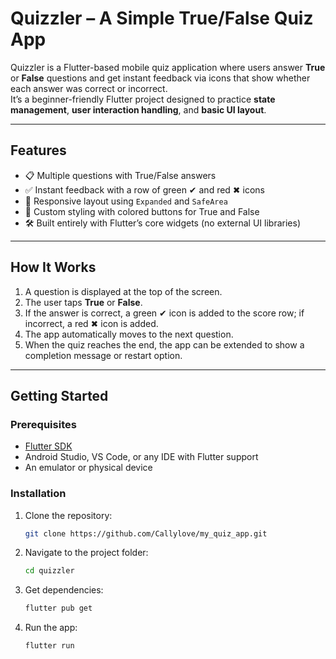 # Quizzler – A Simple True/False Quiz App

Quizzler is a Flutter-based mobile quiz application where users answer **True** or **False**
questions and get instant feedback via icons that show whether each answer was correct or
incorrect.  
It’s a beginner-friendly Flutter project designed to practice **state management**, **user
interaction handling**, and **basic UI layout**.

---

## Features

- 📋 Multiple questions with True/False answers
- ✅ Instant feedback with a row of green ✔ and red ✖ icons
- 📱 Responsive layout using `Expanded` and `SafeArea`
- 🎨 Custom styling with colored buttons for True and False
- 🛠 Built entirely with Flutter’s core widgets (no external UI libraries)

---

## How It Works

1. A question is displayed at the top of the screen.
2. The user taps **True** or **False**.
3. If the answer is correct, a green ✔ icon is added to the score row; if incorrect, a red ✖ icon is
   added.
4. The app automatically moves to the next question.
5. When the quiz reaches the end, the app can be extended to show a completion message or restart
   option.

---

## Getting Started

### Prerequisites

- [Flutter SDK](https://docs.flutter.dev/get-started/install)
- Android Studio, VS Code, or any IDE with Flutter support
- An emulator or physical device

### Installation

1. Clone the repository:
   ```bash
   git clone https://github.com/Callylove/my_quiz_app.git
2. Navigate to the project folder:
   ```bash
   cd quizzler
3. Get dependencies:
   ```bash
   flutter pub get
4. Run the app:
   ```bash
   flutter run

   
